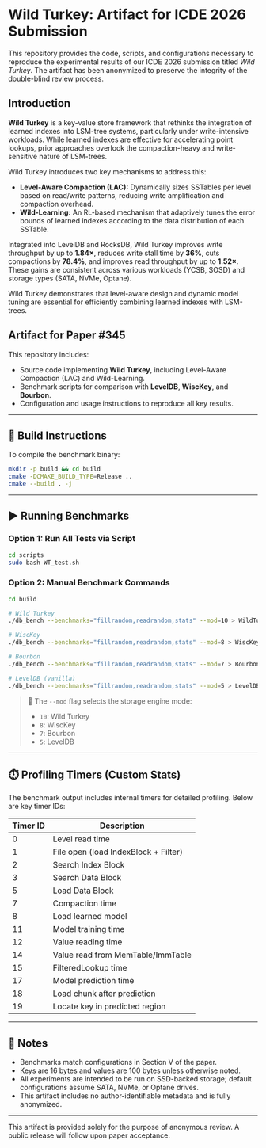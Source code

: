# Wild Turkey: Artifact for ICDE 2026 Submission

This repository provides the code, scripts, and configurations necessary to reproduce the experimental results of our ICDE 2026 submission titled *Wild Turkey*. The artifact has been anonymized to preserve the integrity of the double-blind review process.

## Introduction

**Wild Turkey** is a key-value store framework that rethinks the integration of learned indexes into LSM-tree systems, particularly under write-intensive workloads. While learned indexes are effective for accelerating point lookups, prior approaches overlook the compaction-heavy and write-sensitive nature of LSM-trees.

Wild Turkey introduces two key mechanisms to address this:

- **Level-Aware Compaction (LAC):** Dynamically sizes SSTables per level based on read/write patterns, reducing write amplification and compaction overhead.
- **Wild-Learning:** An RL-based mechanism that adaptively tunes the error bounds of learned indexes according to the data distribution of each SSTable.

Integrated into LevelDB and RocksDB, Wild Turkey improves write throughput by up to **1.84×**, reduces write stall time by **36%**, cuts compactions by **78.4%**, and improves read throughput by up to **1.52×**. These gains are consistent across various workloads (YCSB, SOSD) and storage types (SATA, NVMe, Optane).

Wild Turkey demonstrates that level-aware design and dynamic model tuning are essential for efficiently combining learned indexes with LSM-trees.


## Artifact for Paper #345

This repository includes:
- Source code implementing **Wild Turkey**, including Level-Aware Compaction (LAC) and Wild-Learning.
- Benchmark scripts for comparison with **LevelDB**, **WiscKey**, and **Bourbon**.
- Configuration and usage instructions to reproduce all key results.

---

## 🔧 Build Instructions

To compile the benchmark binary:

```bash
mkdir -p build && cd build
cmake -DCMAKE_BUILD_TYPE=Release ..
cmake --build . -j
```

---

## ▶️ Running Benchmarks

### Option 1: Run All Tests via Script

```bash
cd scripts
sudo bash WT_test.sh
```

### Option 2: Manual Benchmark Commands

```bash
cd build

# Wild Turkey
./db_bench --benchmarks="fillrandom,readrandom,stats" --mod=10 > WildTurkey_test.log

# WiscKey
./db_bench --benchmarks="fillrandom,readrandom,stats" --mod=8 > WiscKey_test.log

# Bourbon
./db_bench --benchmarks="fillrandom,readrandom,stats" --mod=7 > Bourbon_test.log

# LevelDB (vanilla)
./db_bench --benchmarks="fillrandom,readrandom,stats" --mod=5 > LevelDB_test.log
```

> 🔸 The `--mod` flag selects the storage engine mode:
> - `10`: Wild Turkey
> - `8`: WiscKey
> - `7`: Bourbon
> - `5`: LevelDB

---

## ⏱️ Profiling Timers (Custom Stats)

The benchmark output includes internal timers for detailed profiling. Below are key timer IDs:

| Timer ID | Description                          |
|----------|--------------------------------------|
| 0        | Level read time                      |
| 1        | File open (load IndexBlock + Filter) |
| 2        | Search Index Block                   |
| 3        | Search Data Block                    |
| 5        | Load Data Block                      |
| 7        | Compaction time                      |
| 8        | Load learned model                   |
| 11       | Model training time                  |
| 12       | Value reading time                   |
| 14       | Value read from MemTable/ImmTable    |
| 15       | FilteredLookup time                  |
| 17       | Model prediction time                |
| 18       | Load chunk after prediction          |
| 19       | Locate key in predicted region       |

---

## 📎 Notes

- Benchmarks match configurations in Section V of the paper.
- Keys are 16 bytes and values are 100 bytes unless otherwise noted.
- All experiments are intended to be run on SSD-backed storage; default configurations assume SATA, NVMe, or Optane drives.
- This artifact includes no author-identifiable metadata and is fully anonymized.

---

This artifact is provided solely for the purpose of anonymous review. A public release will follow upon paper acceptance.
